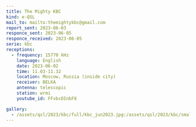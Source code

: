 ```yaml
---
title: The Mighty KBC
kind: e-QSL
mail_to: mailto:themightykbc@gmail.com
report_sent: 2023-06-03
responce_sent: 2023-06-05
responce_received: 2023-06-05
serie: kbc
receptions:
  - frequency: 15770 kHz
    language: English
    date: 2023-06-02
    time: 11.03-11.32
    location: Moscow, Russia (inside city)
    receiver: BELKA
    antenna: telescopic
    station: wrmi
    youtube_id: FFvbcOInbF8

gallery:
  - /assets/qsl/2023/kbc/full/kbc_jun2023.jpg:/assets/qsl/2023/kbc/small/kbc_jun2023.jpg
---
```

